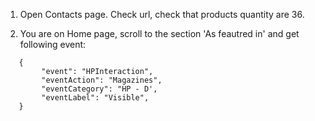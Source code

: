1. Open Contacts page. Check url, check that products quantity are 36.

2. You are on Home page, scroll to the section 'As feautred in' and get following event:

```
   {
        "event": "HPInteraction",
        "eventAction": "Magazines",
        "eventCategory": "HP - D',
        "eventLabel": "Visible",
   }
```
